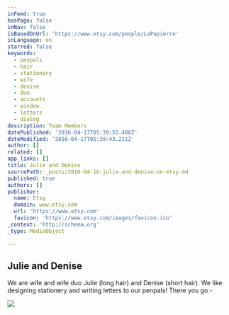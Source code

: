 ```yaml
---
inFeed: true
hasPage: false
inNav: false
isBasedOnUrl: 'https://www.etsy.com/people/LaPapierre'
inLanguage: en
starred: false
keywords:
  - penpals
  - hair
  - stationery
  - wife
  - denise
  - duo
  - accounts
  - window
  - letters
  - dialog
description: Team Members
datePublished: '2016-04-17T05:39:55.408Z'
dateModified: '2016-04-17T05:39:43.221Z'
author: []
related: []
app_links: []
title: Julie and Denise
sourcePath: _posts/2016-04-16-julie-and-denise-on-etsy.md
published: true
authors: []
publisher:
  name: Etsy
  domain: www.etsy.com
  url: 'https://www.etsy.com'
  favicon: 'https://www.etsy.com/images/favicon.ico'
_context: 'http://schema.org'
_type: MediaObject

---
```

<article style=""><h1>Julie and Denise</h1><p>We are wife and wife duo Julie (long hair) and Denise (short hair). We like designing stationery and writing letters to our penpals! There you go -</p><img src="https://s3-us-west-2.amazonaws.com/the-grid-img/p/1ecafe663e7e6da8ae8623d9be80bdd5342dd0a3.jpg" /></article>